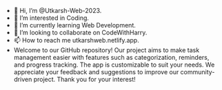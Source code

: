 - 👋 Hi, I’m @Utkarsh-Web-2023.
- 👀 I’m interested in Coding.
- 🌱 I’m currently learning Web Development.
- 💞️ I’m looking to collaborate on CodeWithHarry.
- 📫 How to reach me utkarshweb.netlify.app.
- Welcome to our GitHub repository! Our project aims to make task management easier with features such as categorization, reminders, and progress tracking. The app is customizable to suit your needs. We appreciate your feedback and suggestions to improve our community-driven project. Thank you for your interest!
<!---
Utkarsh-Web-2023/Utkarsh-Web-2023 is a ✨ special ✨ repository because its `README.md` (this file) appears on your GitHub profile.
You can click the Preview link to take a look at your changes.
--->
